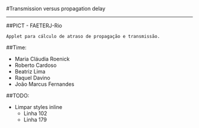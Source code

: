 #Transmission versus propagation delay

---

##PICT - FAETERJ-Rio

    Applet para cálculo de atraso de propagação e transmissão.



##Time:
- Maria Cláudia Roenick
- Roberto Cardoso
- Beatriz Lima
- Raquel Davino
- João Marcus Fernandes

##TODO:
- Limpar styles inline
  - Linha 102
  - Linha 179
